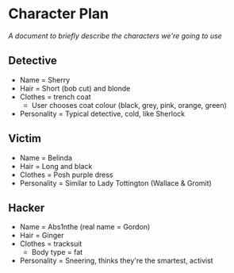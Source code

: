 # Character Plan
*A document to briefly describe the characters we're going to use*

## Detective ##
- Name = Sherry
- Hair = Short (bob cut) and blonde
- Clothes = trench coat
    * User chooses coat colour (black, grey, pink, orange, green)
- Personality = Typical detective, cold, like Sherlock
    
## Victim ##
- Name = Belinda
- Hair = Long and black
- Clothes = Posh purple dress
- Personality = Similar to Lady Tottington (Wallace & Gromit)

## Hacker
- Name = Abs1nthe (real name = Gordon)
- Hair = Ginger
- Clothes = tracksuit
    * Body type = fat
- Personality = Sneering, thinks they're the smartest, activist